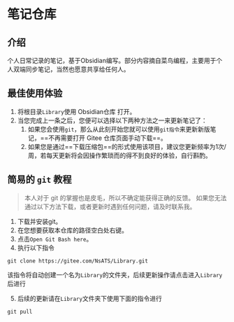 # 笔记仓库

## 介绍

个人日常记录的笔记，基于Obsidian编写。部分内容摘自菜鸟编程，主要用于个人双端同步笔记，当然也愿意共享给任何人。

## 最佳使用体验

1. 将根目录`Library`使用 Obsidian仓库 打开。
2. 当您完成上一条之后，您便可以选择以下两种方法之一来更新笔记了：
	1. 如果您会使用`git`，那么从此刻开始您就可以使用`git指令`来更新新版笔记，==不再需要打开 Gitee 仓库页面手动下载==。
	2. 如果您是通过==下载压缩包==的形式使用该项目，建议您更新频率为1次/周，若每天更新将会因操作繁琐而的得不到良好的体验，自行斟酌。

## 简易的 `git` 教程

> 本人对于 git 的掌握也是皮毛，所以不确定能获得正确的反馈。
> 如果您无法通过以下方法下载，或者更新时遇到任何问题，请及时联系我。
 
 1. 下载并安装git。
 2. 在您想要获取本仓库的路径空白处右键。
 3. 点击`Open Git Bash here`。
 4. 执行以下指令

```shell
git clone https://gitee.com/NsATS/Library.git
```

该指令将自动创建一个名为`Library`的文件夹，后续更新操作请点击进入`Library`后进行

5. 后续的更新请在`Library`文件夹下使用下面的指令进行
```shell
git pull
```

